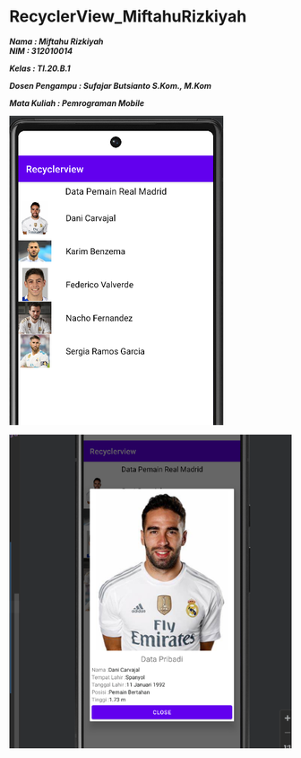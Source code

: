 # RecyclerView_MiftahuRizkiyah

***Nama : Miftahu Rizkiyah*** <br>
***NIM : 312010014***

***Kelas : TI.20.B.1***

***Dosen Pengampu : Sufajar Butsianto S.Kom., M.Kom***

***Mata Kuliah : Pemrograman Mobile***

![Hasil_Running](Picture1.png)

![Hasil_Running](Picture2.png)

